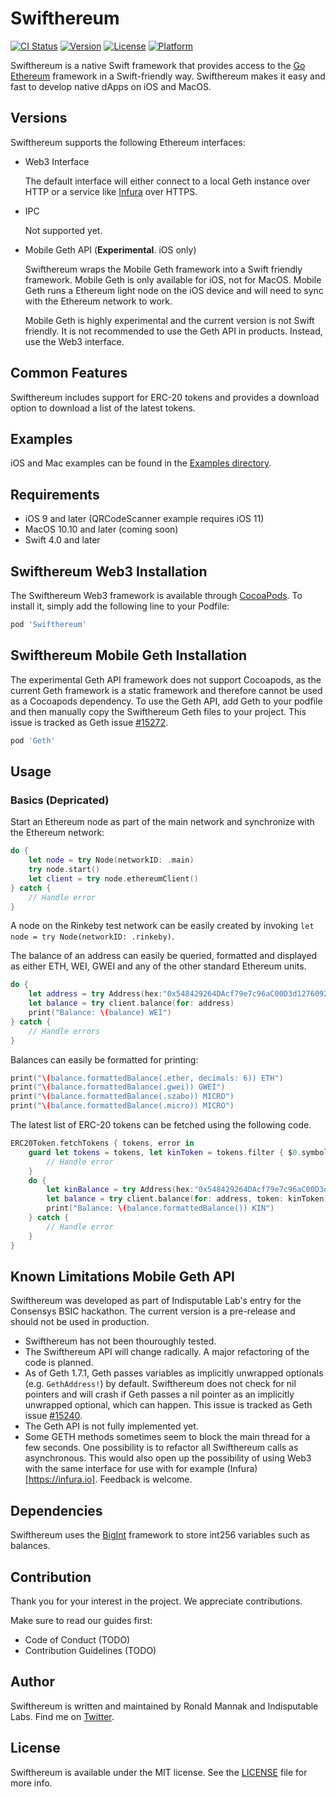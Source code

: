 # Swifthereum

[![CI Status](http://img.shields.io/travis/git/Swifthereum.svg?style=flat)](https://travis-ci.org/git/Swifthereum)
[![Version](https://img.shields.io/cocoapods/v/Swifthereum.svg?style=flat)](http://cocoapods.org/pods/Swifthereum)
[![License](https://img.shields.io/cocoapods/l/Swifthereum.svg?style=flat)](http://cocoapods.org/pods/Swifthereum)
[![Platform](https://img.shields.io/cocoapods/p/Swifthereum.svg?style=flat)](http://cocoapods.org/pods/Swifthereum)

Swifthereum is a native Swift framework that provides access to the [Go Ethereum](https://github.com/ethereum/go-ethereum/) framework in a Swift-friendly way. Swifthereum makes it easy and fast to develop native dApps on iOS and MacOS.

## Versions

Swifthereum supports the following Ethereum interfaces:

- Web3 Interface

	The default interface will either connect to a local Geth instance over HTTP or a service like [Infura](https://infura.io) over HTTPS.
	
- IPC

	Not supported yet.
	
- Mobile Geth API (**Experimental**. iOS only)

	Swifthereum wraps the Mobile Geth framework into a Swift friendly framework. Mobile Geth is only available for iOS, not for MacOS. Mobile Geth runs a Ethereum light node on the iOS device and will need to sync with the Ethereum network to work.
	
	Mobile Geth is highly experimental and the current version is not Swift friendly. It is not recommended to use the Geth API in products. Instead, use the Web3 interface.
	

## Common Features

Swifthereum includes support for ERC-20 tokens and provides a download option to download a list of the latest tokens.

## Examples

iOS and Mac examples can be found in the [Examples directory](Examples/).

## Requirements

- iOS 9 and later (QRCodeScanner example requires iOS 11)
- MacOS 10.10 and later (coming soon)
- Swift 4.0 and later

## Swifthereum Web3 Installation

The Swifthereum Web3 framework is available through [CocoaPods](http://cocoapods.org). To install it, simply add the following line to your Podfile:

```ruby
pod 'Swifthereum'
```

## Swifthereum Mobile Geth Installation

The experimental Geth API framework does not support Cocoapods, as the current Geth framework is a static framework and therefore cannot be used as a Cocoapods dependency. To use the Geth API, add Geth to your podfile and then manually copy the Swifthereum Geth files to your project. This issue is tracked as Geth issue [#15272](https://github.com/ethereum/go-ethereum/issues/15272).

```ruby
pod 'Geth'
```


## Usage

### Basics (Depricated)

Start an Ethereum node as part of the main network and synchronize with the Ethereum network:

````swift
do {
	let node = try Node(networkID: .main)
	try node.start()
	let client = try node.ethereumClient()
} catch {
	// Handle error
}
````

A node on the Rinkeby test network can be easily created by invoking ````let node = try Node(networkID: .rinkeby)````.

The balance of an address can easily be queried, formatted and displayed as either ETH, WEI, GWEI and any of the other standard Ethereum units.

````swift
do {
	let address = try Address(hex:"0x548429264DAcf79e7c96aC00D3d12760922d4c31")
	let balance = try client.balance(for: address)
	print("Balance: \(balance) WEI")
} catch {
	// Handle errors
}
````

Balances can easily be formatted for printing:

````swift
print("\(balance.formattedBalance(.ether, decimals: 6)) ETH")
print("\(balance.formattedBalance(.gwei)) GWEI")
print("\(balance.formattedBalance(.szabo)) MICRO")
print("\(balance.formattedBalance(.micro)) MICRO")
````


The latest list of ERC-20 tokens can be fetched using the following code.

````swift
ERC20Token.fetchTokens { tokens, error in 
	guard let tokens = tokens, let kinToken = tokens.filter { $0.symbol == "KIN" }.first else {
		// Handle error
	}
	do {
		let kinBalance = try Address(hex:"0x548429264DAcf79e7c96aC00D3d12760922d4c31")
		let balance = try client.balance(for: address, token: kinToken) 
		print("Balance: \(balance.formattedBalance()) KIN")
	} catch {
		// Handle error
	}
}
````

## Known Limitations Mobile Geth API

Swifthereum was developed as part of Indisputable Lab's entry for the Consensys BSIC hackathon. The current version is a pre-release and should not be used in production.

- Swifthereum has not been thouroughly tested.
- The Swifthereum API will change radically. A major refactoring of the code is planned. 
- As of Geth 1.7.1, Geth passes variables as implicitly unwrapped optionals (e.g. ````GethAddress!````) by default. Swifthereum does not check for nil pointers and will crash if Geth passes a nil pointer as an implicitly unwrapped optional, which can happen. This issue is tracked as Geth issue [#15240](https://github.com/ethereum/go-ethereum/issues/15240).
- The Geth API is not fully implemented yet.
- Some GETH methods sometimes seem to block the main thread for a few seconds. One possibility is to refactor all Swifthereum calls as asynchronous. This would also open up the possibility of using Web3 with the same interface for use with for example (Infura)[https://infura.io]. Feedback is welcome.

## Dependencies

Swifthereum uses the [BigInt](https://github.com/attaswift/BigInt) framework to store int256 variables such as balances.

## Contribution

Thank you for your interest in the project. We appreciate contributions.

Make sure to read our guides first:

- Code of Conduct (TODO)
- Contribution Guidelines (TODO)

## Author

Swifthereum is written and maintained by Ronald Mannak and Indisputable Labs. Find me on [Twitter](https://twitter.com/ronaldmannak). 

## License

Swifthereum is available under the MIT license. See the [LICENSE](LICENSE) file for more info.
